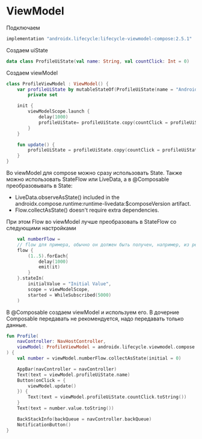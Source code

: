 # ViewModel

Подключаем

```gradle
implementation "androidx.lifecycle:lifecycle-viewmodel-compose:2.5.1"
```

Создаем uiState

```kotlin
data class ProfileUiState(val name: String, val countClick: Int = 0)
```

Создаем viewModel

```kotlin
class ProfileViewModel : ViewModel() {
    var profileUiState by mutableStateOf(ProfileUiState(name = "Android"))
        private set

    init {
        viewModelScope.launch {
            delay(1000)
            profileUiState= profileUiState.copy(countClick = profileUiState.countClick + 1)
        }
    }

    fun update() {
        profileUiState = profileUiState.copy(countClick = profileUiState.countClick + 1)
    }
}
```

Во viewModel для compose можно сразу использовать State. Также можно использовать StateFlow или LiveData, а в @Composable преобразовывать в State:

- LiveData.observeAsState() included in the androidx.compose.runtime:runtime-livedata:$composeVersion artifact.
- Flow.collectAsState() doesn't require extra dependencies.

При этом Flow во viewModel лучше преобразовать в StateFlow со следующими настройками

```kotlin
    val numberFlow = 
    // flow для примера, обычно он должен быть получен, например, из репозитория
    flow {
        (1..5).forEach{
            delay(1000)
            emit(it)
        }
    }.stateIn(
        initialValue = "Initial Value",
        scope = viewModelScope,
        started = WhileSubscribed(5000)
    )
```

В @Composable создаем viewModel и используем его. В дочерние Composable передавать не рекомендуется, надо передавать только данные.

```kotlin
fun Profile(
    navController: NavHostController,
    viewModel: ProfileViewModel = androidx.lifecycle.viewmodel.compose.viewModel(),
) {
    val number = viewModel.numberFlow.collectAsState(initial = 0)

    AppBar(navController = navController)
    Text(text = viewModel.profileUiState.name)
    Button(onClick = {
        viewModel.update()
    }) {
        Text(text = viewModel.profileUiState.countClick.toString())
    }
    Text(text = number.value.toString())

    BackStackInfo(backQueue = navController.backQueue)
    NotificationButton()
}
```







```kotlin

```